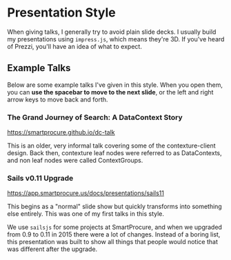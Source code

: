 # Presentation Style

When giving talks, I generally try to avoid plain slide decks. I usually build my presentations using `impress.js`, which means they're 3D. If you've heard of Prezzi, you'll have an idea of what to expect.

## Example Talks

Below are some example talks I've given in this style. When you open them, you can **use the spacebar to move to the next slide**, or the left and right arrow keys to move back and forth.

### The Grand Journey of Search: A DataContext Story

https://smartprocure.github.io/dc-talk

This is an older, very informal talk covering some of the contexture-client design. Back then, contexture leaf nodes were referred to as DataContexts, and non leaf nodes were called ContextGroups.
    
### Sails v0.11 Upgrade

https://app.smartprocure.us/docs/presentations/sails11

This begins as a "normal" slide show but quickly transforms into something else entirely. This was one of my first talks in this style.

We use `sailsjs` for some projects at SmartProcure, and when we upgraded from 0.9 to 0.11 in 2015 there were a lot of changes. Instead of a boring list, this presentation was built to show all things that people would notice that was different after the upgrade.
